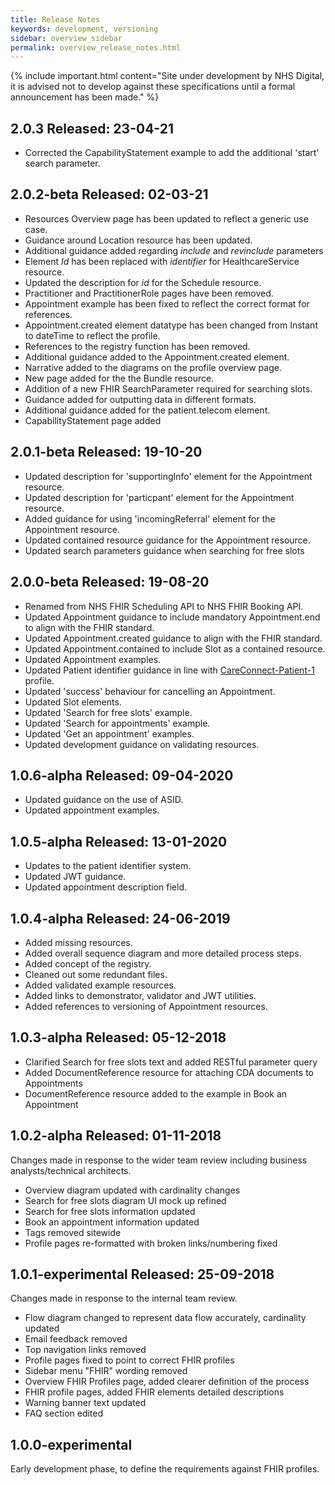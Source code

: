 ```yaml
---
title: Release Notes
keywords: development, versioning
sidebar: overview_sidebar
permalink: overview_release_notes.html
---
```


{% include important.html content="Site under development by NHS Digital, it is advised not to develop against these specifications until a formal announcement has been made." %}

## 2.0.3 Released: 23-04-21 ##

- Corrected the CapabilityStatement example to add the additional 'start' search parameter.

## 2.0.2-beta Released: 02-03-21 ##

- Resources Overview page has been updated to reflect a generic use case.
- Guidance around Location resource has been updated.
- Additional guidance added regarding _include_ and _revinclude_ parameters
- Element _Id_ has been replaced with _identifier_ for HealthcareService resource.
- Updated the description for _id_ for the Schedule resource.
- Practitioner and PractitionerRole pages have been removed.
- Appointment example has been fixed to reflect the correct format for references.
- Appointment.created element datatype has been changed from Instant to dateTime to reflect the profile.
- References to the registry function has been removed.
- Additional guidance added to the Appointment.created element.
- Narrative added to the diagrams on the profile overview page.
- New page added for the the Bundle resource.
- Addition of a new FHIR SearchParameter required for searching slots.
- Guidance added for outputting data in different formats.
- Additional guidance added for the patient.telecom element.
- CapabilityStatement page added

## 2.0.1-beta Released: 19-10-20 ##

- Updated description for 'supportingInfo' element for the Appointment resource.
- Updated description for 'particpant' element for the Appointment resource.
- Added guidance for using 'incomingReferral' element for the Appointment resource.
- Updated contained resource guidance for the Appointment resource.
- Updated search parameters guidance when searching for free slots  

## 2.0.0-beta Released: 19-08-20 ##

- Renamed from NHS FHIR Scheduling API to NHS FHIR Booking API.
- Updated Appointment guidance to include mandatory Appointment.end to align with the FHIR standard.
- Updated Appointment.created guidance to align with the FHIR standard.
- Updated Appointment.contained to include Slot as a contained resource.
- Updated Appointment examples.
- Updated Patient identifier guidance in line with <a href='https://fhir.hl7.org.uk/STU3/StructureDefinition/CareConnect-Patient-1'>CareConnect-Patient-1</a> profile.
- Updated 'success' behaviour for cancelling an Appointment.
- Updated Slot elements.
- Updated 'Search for free slots' example.
- Updated 'Search for appointments' example.
- Updated 'Get an appointment' examples.
- Updated development guidance on validating resources.


## 1.0.6-alpha Released: 09-04-2020 ##

- Updated guidance on the use of ASID.
- Updated appointment examples.

## 1.0.5-alpha Released: 13-01-2020 ##

- Updates to the patient identifier system.
- Updated JWT guidance.
- Updated appointment description field.

## 1.0.4-alpha Released: 24-06-2019 ##

- Added missing resources.
- Added overall sequence diagram and more detailed process steps.
- Added concept of the registry.
- Cleaned out some redundant files.
- Added validated example resources.
- Added links to demonstrator, validator and JWT utilities.
- Added references to versioning of Appointment resources.

## 1.0.3-alpha Released: 05-12-2018 ##

- Clarified Search for free slots text and added RESTful parameter query
- Added DocumentReference resource for attaching CDA documents to Appointments
- DocumentReference resource added to the example in Book an Appointment


## 1.0.2-alpha Released: 01-11-2018 ##

Changes made in response to the wider team review including business analysts/technical architects.

- Overview diagram updated with cardinality changes
- Search for free slots diagram UI mock up refined
- Search for free slots information updated
- Book an appointment information updated
- Tags removed sitewide
- Profile pages re-formatted with broken links/numbering fixed

## 1.0.1-experimental Released: 25-09-2018 ##

Changes made in response to the internal team review.

- Flow diagram changed to represent data flow accurately, cardinality updated
- Email feedback removed
- Top navigation links removed
- Profile pages fixed to point to correct FHIR profiles
- Sidebar menu "FHIR" wording removed
- Overview FHIR Profiles page, added clearer definition of the process
- FHIR profile pages, added FHIR elements detailed descriptions
- Warning banner text updated
- FAQ section edited

## 1.0.0-experimental ##

Early development phase, to define the requirements against FHIR profiles.
